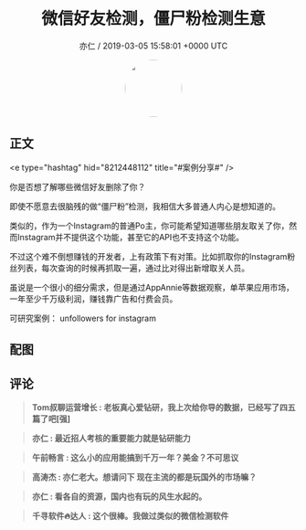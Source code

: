 <h1 align="center">微信好友检测，僵尸粉检测生意</h1>
<p align="center">
    <a>亦仁 / 2019-03-05 15:58:01 &#43;0000 UTC</a>
</p>

<div align="center">
    <img src="https://images.zsxq.com/Fn3NQqCN8nuGF86yZPXSbEsl0mb3?e=1590940799&amp;token=kIxbL07-8jAj8w1n4s9zv64FuZZNEATmlU_Vm6zD:pfbNc8W3hS0oYG_hyXXh_rHMHuc=" width="100" height="100" style="border:1px solid;border-radius:50%; color:#ffffff"/>
</div>

## 正文

<div>
&lt;e type=&#34;hashtag&#34; hid=&#34;8212448112&#34; title=&#34;#案例分享#&#34; /&gt; 

你是否想了解哪些微信好友删除了你？ 

即使不愿意去很脑残的做“僵尸粉”检测，我相信大多普通人内心是想知道的。

类似的，作为一个Instagram的普通Po主，你可能希望知道哪些朋友取关了你，然而Instagram并不提供这个功能，甚至它的API也不支持这个功能。 

不过这个难不倒想赚钱的开发者，上有政策下有对策。比如抓取你的Instagram粉丝列表，每次查询的时候再抓取一遍，通过比对得出新增取关人员。

虽说是一个很小的细分需求，但是通过AppAnnie等数据观察，单苹果应用市场，一年至少千万级利润，赚钱靠广告和付费会员。

可研究案例： unfollowers for instagram 
</div>

## 配图
<div class="image" align="center">

</div>

## 评论

<div align="left">
<div>

<blockquote >
<span> <strong>Tom叔聊运营增长 : 老板真心爱钻研，我上次给你导的数据，已经写了四五篇了吧[强] </strong></span>
</blockquote>

<blockquote >
<span> <strong>亦仁 : 最近招人考核的重要能力就是钻研能力 </strong></span>
</blockquote>

<blockquote >
<span> <strong>午前畅言 : 这么小的应用能搞到千万一年？美金？不可思议 </strong></span>
</blockquote>

<blockquote >
<span> <strong>高涛杰 : 亦仁老大。想请问下
现在主流的都是玩国外的市场嘛？ </strong></span>
</blockquote>

<blockquote >
<span> <strong>亦仁 : 看各自的资源，国内也有玩的风生水起的。 </strong></span>
</blockquote>

<blockquote >
<span> <strong>千寻软件🔥达人 : 这个很棒。我做过类似的微信检测软件 </strong></span>
</blockquote>

</div>
</div>